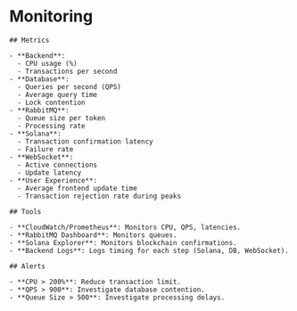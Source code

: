 # Monitoring

    ## Metrics

    - **Backend**:
      - CPU usage (%)
      - Transactions per second
    - **Database**:
      - Queries per second (QPS)
      - Average query time
      - Lock contention
    - **RabbitMQ**:
      - Queue size per token
      - Processing rate
    - **Solana**:
      - Transaction confirmation latency
      - Failure rate
    - **WebSocket**:
      - Active connections
      - Update latency
    - **User Experience**:
      - Average frontend update time
      - Transaction rejection rate during peaks

    ## Tools

    - **CloudWatch/Prometheus**: Monitors CPU, QPS, latencies.
    - **RabbitMQ Dashboard**: Monitors queues.
    - **Solana Explorer**: Monitors blockchain confirmations.
    - **Backend Logs**: Logs timing for each step (Solana, DB, WebSocket).

    ## Alerts

    - **CPU > 200%**: Reduce transaction limit.
    - **QPS > 900**: Investigate database contention.
    - **Queue Size > 500**: Investigate processing delays.
